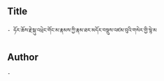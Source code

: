 ## Title
	- ཧོར་ཆོས་རྗེ་སྐུ་འཕྲེང་གོང་མ་རྣམས་ཀྱི་རྣམ་ཐར་མདོར་བསྡུས་འཛམ་བུའི་གསེར་གྱི་སྙེ་མ

## Author
	- 

